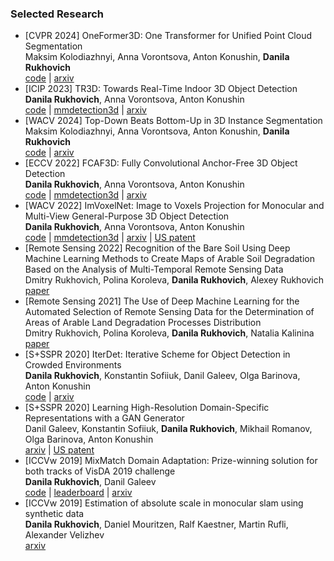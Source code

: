 ### Selected Research

 - [CVPR 2024] OneFormer3D: One Transformer for Unified Point Cloud Segmentation <br>
   Maksim Kolodiazhnyi, Anna Vorontsova, Anton Konushin, **Danila Rukhovich** <br>
   [code](https://github.com/filapro/oneformer3d) | [arxiv](https://arxiv.org/abs/2311.14405)
 - [ICIP 2023] TR3D: Towards Real-Time Indoor 3D Object Detection <br>
   **Danila Rukhovich**, Anna Vorontsova, Anton Konushin <br>
   [code](https://github.com/SamsungLabs/tr3d) | [mmdetection3d](https://github.com/open-mmlab/mmdetection3d/tree/main/projects/TR3D) | [arxiv](https://arxiv.org/abs/2302.02858)
 - [WACV 2024] Top-Down Beats Bottom-Up in 3D Instance Segmentation <br>
   Maksim Kolodiazhnyi, Anna Vorontsova, Anton Konushin, **Danila Rukhovich** <br>
   [code](https://github.com/SamsungLabs/td3d) | [arxiv](https://arxiv.org/abs/2302.02871)
 - [ECCV 2022] FCAF3D: Fully Convolutional Anchor-Free 3D Object Detection <br>
   **Danila Rukhovich**, Anna Vorontsova, Anton Konushin <br>
   [code](https://github.com/SamsungLabs/fcaf3d) | [mmdetection3d](https://github.com/open-mmlab/mmdetection3d/tree/main/configs/fcaf3d) | [arxiv](https://arxiv.org/abs/2112.00322)
 - [WACV 2022] ImVoxelNet: Image to Voxels Projection for Monocular and Multi-View General-Purpose 3D Object Detection <br>
   **Danila Rukhovich**, Anna Vorontsova, Anton Konushin <br>
   [code](https://github.com/SamsungLabs/imvoxelnet) | [mmdetection3d](https://github.com/open-mmlab/mmdetection3d/tree/main/configs/imvoxelnet) | [arxiv](https://arxiv.org/abs/2106.01178) | [US patent](https://patents.google.com/patent/US20230121534A1/en)
 - [Remote Sensing 2022] Recognition of the Bare Soil Using Deep Machine Learning Methods to Create Maps of Arable Soil Degradation Based on the Analysis of Multi-Temporal Remote Sensing Data <br>
   Dmitry Rukhovich, Polina Koroleva, **Danila Rukhovich**, Alexey Rukhovich <br>
   [paper](https://www.mdpi.com/2072-4292/14/9/2224)
 - [Remote Sensing 2021] The Use of Deep Machine Learning for the Automated Selection of Remote Sensing Data for the Determination of Areas of Arable Land Degradation Processes Distribution <br>
   Dmitry Rukhovich, Polina Koroleva, **Danila Rukhovich**, Natalia Kalinina <br>
   [paper](https://www.mdpi.com/2072-4292/13/1/155)
 - [S+SSPR 2020] IterDet: Iterative Scheme for Object Detection in Crowded Environments <br>
   **Danila Rukhovich**, Konstantin Sofiiuk, Danil Galeev, Olga Barinova, Anton Konushin <br>
   [code](https://github.com/SamsungLabs/iterdet) | [arxiv](https://arxiv.org/abs/2005.05708)
 - [S+SSPR 2020] Learning High-Resolution Domain-Specific Representations with a GAN Generator <br>
   Danil Galeev, Konstantin Sofiiuk, **Danila Rukhovich**, Mikhail Romanov, Olga Barinova, Anton Konushin <br>
   [arxiv](https://arxiv.org/abs/2006.10451) | [US patent](https://patents.google.com/patent/US11514694B2/en)
 - [ICCVw 2019] MixMatch Domain Adaptation: Prize-winning solution for both tracks of VisDA 2019 challenge <br>
   **Danila Rukhovich**, Danil Galeev <br>
   [code](https://github.com/filaPro/visda2019) | [leaderboard](https://ai.bu.edu/visda-2019/) | [arxiv](https://arxiv.org/abs/1910.03903)
 - [ICCVw 2019] Estimation of absolute scale in monocular slam using synthetic data <br>
   **Danila Rukhovich**, Daniel Mouritzen, Ralf Kaestner, Martin Rufli, Alexander Velizhev <br>
   [arxiv](https://arxiv.org/abs/1909.00713)
